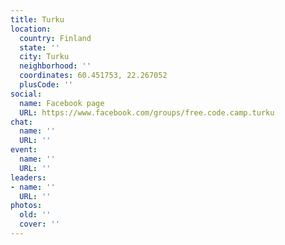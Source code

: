 ```yaml
---
title: Turku
location:
  country: Finland
  state: ''
  city: Turku
  neighborhood: ''
  coordinates: 60.451753, 22.267052
  plusCode: ''
social:
  name: Facebook page
  URL: https://www.facebook.com/groups/free.code.camp.turku
chat:
  name: ''
  URL: ''
event:
  name: ''
  URL: ''
leaders:
- name: ''
  URL: ''
photos:
  old: ''
  cover: ''
---
```

